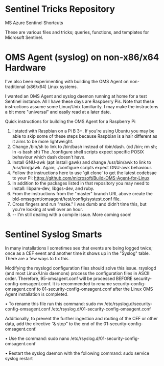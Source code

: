 # Sentinel Tricks Repository
MS Azure Sentinel Shortcuts

These are various files and tricks; queries, functions, and templates for Microsoft Sentinel.

# OMS Agent (syslog) on non-x86/x64 Hardware
I've also been experimenting with building the OMS Agent on non-traditional (x86/x64) Linux systems.

I wanted an OMS Agent and syslog daemon running at home for a test Sentinel instance. All I have these days are Raspberry Pis. Note that these instructions assume some Linux/Unix familiarity. I may make the instructons a bit more "universal" and easily read at a later date.

Quick instructions for building the OMS Agent for a Raspberry Pi:
1) I stated with Raspbian on a Pi B 3+. If you're using Ubuntu you may be able to skip some of these steps because Raspbian is a hair different as it aims to be more lightweight.
2) Change /bin/sh to link to /bin/bash instead of /bin/dash. (cd /bin; rm sh; ln -s bash sh) The ./configure shell scripts expect specific POSIX behaviour which dash doesn't have.
3) Install GNU-awk (apt install gawk) and change /usr/bin/awk to link to /usr/bin/gawk. Again, ./configure scripts expect GNU-awk behaviour.
4) Follow the instructions here to use 'git clone' to get the latest codebsae to your Pi: https://github.com/microsoft/Build-OMS-Agent-for-Linux
5) In addition to the packages listed in that repository you may need to install: libpam-dev, libgss-dev, and ruby.
6) From the instructions from the "master" branch URL above create the bld-omsagent/omsagent/test/config/systest.conf file.
7) Cross fingers and run "make." I was dumb and didn't time this, but you're looking at well over an hour.
8) -- I'm still dealing with a compile issue. More coming soon!

# Sentinel Syslog Smarts
In many installations I sometimes see that events are being logged twice; once as a CEF event and another time it shows up in the "Syslog" table. There are a few ways to fix this.

Modifying the rsyslogd configuration files should solve this issue. rsyslogd (and most Linux/Unix daemons) process the configuration files in ASCII order. Therefore, 95-omsagent.conf will be processed BEFORE security-config-omsagent.conf. It is recommended to rename security-config-omsagent.conf to 01-security-config-omsagent.conf after the Linux OMS Agent installation is completed.

•	To rename this file run this command:
sudo mv /etc/rsyslog.d/security-config-omsagent.conf /etc/rsyslog.d/01-security-config-omsagent.conf

Additionally, to prevent the further ingestion and routing of the CEF or other data, add the directive “& stop” to the end of the 01-security-config-omsagent.conf.

•	Use the command:
sudo nano /etc/rsyslog.d/01-security-config-omsagent.conf

•	Restart the syslog daemon with the following command:
sudo service syslog restart
